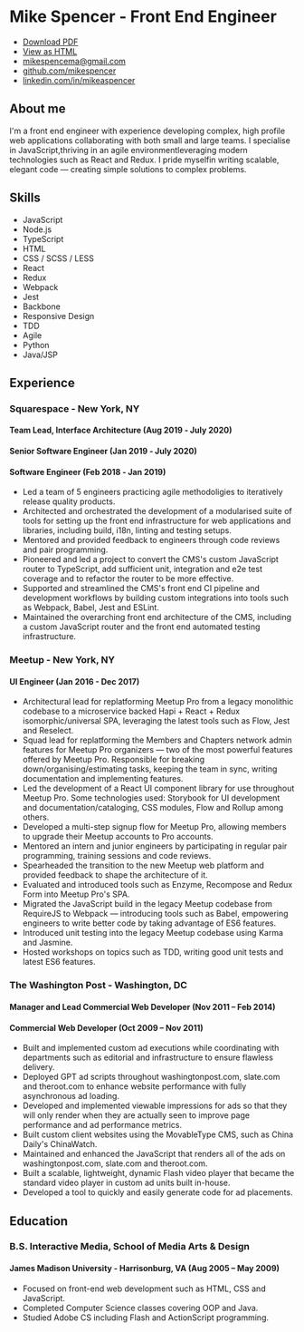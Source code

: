 # Mike Spencer - Front End Engineer

* [Download PDF](https://github.com/mikespencer/resume/raw/master/resume.pdf)
* [View as HTML](https://mikespencer.github.io/resume)
* [mikespencema@gmail.com](mikespencema@gmail.com)
* [github.com/mikespencer](https://github.com/mikespencer)
* [linkedin.com/in/mikeaspencer](https://linkedin.com/in/mikeaspencer)

## About me

I'm a front end engineer with experience developing complex, high profile web
applications collaborating with both small and large teams. I specialise in
JavaScript,thriving in an agile environmentleveraging modern technologies such
as React and Redux. I pride myselfin writing scalable, elegant code — creating
simple solutions to complex problems.

## Skills

* JavaScript
* Node.js
* TypeScript
* HTML
* CSS / SCSS / LESS
* React
* Redux
* Webpack
* Jest
* Backbone
* Responsive Design
* TDD
* Agile
* Python
* Java/JSP

## Experience

### Squarespace ‑ New York, NY

#### Team Lead, Interface Architecture (Aug 2019 ‑ July 2020)
#### Senior Software Engineer (Jan 2019 ‑ July 2020)
#### Software Engineer (Feb 2018 ‑ Jan 2019)

* Led a team of 5 engineers practicing agile methodoligies to iteratively release quality products.
* Architected and orchestrated the development of a modularised suite of tools for setting up the front end
  infrastructure for web applications and libraries, including build, i18n, linting and testing setups.
* Mentored and provided feedback to engineers through code reviews and pair programming.
* Pioneered and led a project to convert the CMS's custom JavaScript router to TypeScript, add sufficient
  unit, integration and e2e test coverage and to refactor the router to be more effective.
* Supported and streamlined the CMS's front end CI pipeline and development workflows by building custom integrations
  into tools such as Webpack, Babel, Jest and ESLint.
* Maintained the overarching front end architecture of the CMS, including a custom JavaScript router and the front end
  automated testing infrastructure.

### Meetup - New York, NY

#### UI Engineer (Jan 2016 - Dec 2017)

* Architectural lead for replatforming Meetup Pro from a legacy monolithic codebase to a microservice backed Hapi +
  React + Redux isomorphic/universal SPA, leveraging the latest tools such as Flow, Jest and Reselect.
* Squad lead for replatforming the Members and Chapters network admin features for Meetup Pro organizers — two of the
  most powerful features offered by Meetup Pro. Responsible for breaking down/organising/estimating tasks, keeping the
  team in sync, writing documentation and implementing features.
* Led the development of a React UI component library for use throughout Meetup Pro. Some technologies used: Storybook
  for UI development and documentation/cataloging, CSS modules, Flow and Rollup among others.
* Developed a multi-step signup flow for Meetup Pro, allowing members to upgrade their Meetup accounts to Pro accounts.
* Mentored an intern and junior engineers by participating in regular pair programming, training sessions and code
  reviews.
* Spearheaded the transition to the new Meetup web platform and provided feedback to shape the architecture of it.
* Evaluated and introduced tools such as Enzyme, Recompose and Redux Form into Meetup Pro's SPA.
* Migrated the JavaScript build in the legacy Meetup codebase from RequireJS to Webpack — introducing tools such as
  Babel, empowering engineers to write better code by taking advantage of ES6 features.
* Introduced unit testing into the legacy Meetup codebase using Karma and Jasmine.
* Hosted workshops on topics such as TDD, writing good unit tests and latest ES6 features.

### The Washington Post - Washington, DC

#### Manager and Lead Commercial Web Developer (Nov 2011 – Feb 2014)

#### Commercial Web Developer (Oct 2009 – Nov 2011)

* Built and implemented custom ad executions while coordinating with departments such as editorial and infrastructure to ensure flawless delivery.
* Deployed GPT ad scripts throughout washingtonpost.com, slate.com and theroot.com to enhance website performance with fully asynchronous ad loading.
* Developed and implemented viewable impressions for ads so that they will only render when they are actually seen to improve page performance and ad
  performance metrics.
* Built custom client websites using the MovableType CMS, such as China Daily's ChinaWatch.
* Maintained and enhanced the JavaScript that renders all of the ads on washingtonpost.com, slate.com and theroot.com.
* Built a scalable, lightweight, dynamic Flash video player that became the standard video player in custom ad units built in-house.
* Developed a tool to quickly and easily generate code for ad placements.

## Education

### B.S. Interactive Media, School of Media Arts & Design

#### James Madison University - Harrisonburg, VA (Aug 2005 – May 2009)

* Focused on front-end web development such as HTML, CSS and JavaScript.
* Completed Computer Science classes covering OOP and Java.
* Studied Adobe CS including Flash and ActionScript programming.
